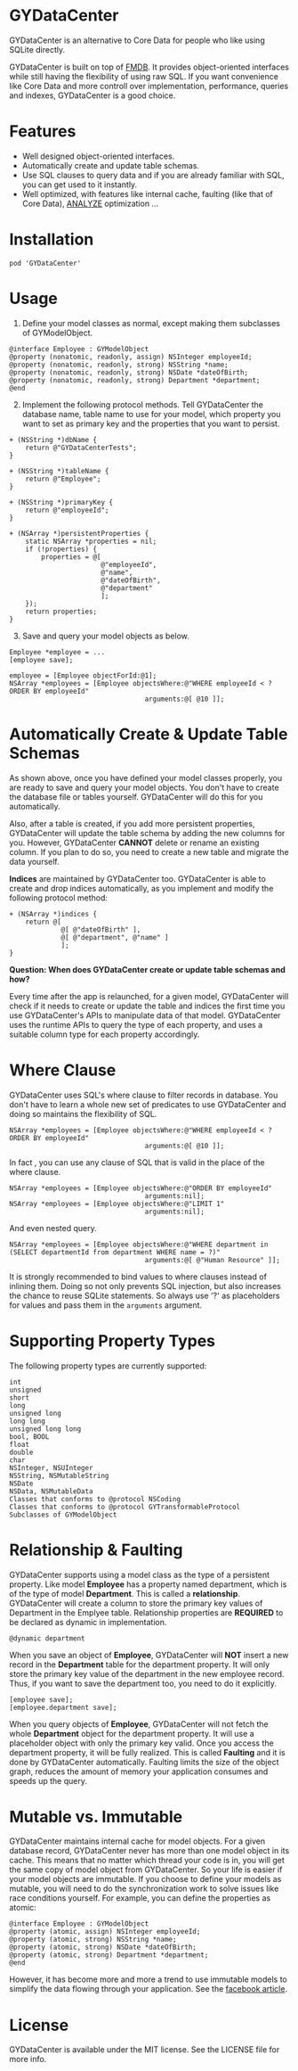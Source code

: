 # GYDataCenter
GYDataCenter is an alternative to Core Data for people who like using SQLite directly. 

GYDataCenter is built on top of [FMDB](https://github.com/ccgus/fmdb). It provides object-oriented interfaces while still having the flexibility of using raw SQL. If you want convenience like Core Data and more controll over implementation, performance, queries and indexes, GYDataCenter is a good choice.

# Features
* Well designed object-oriented interfaces.
* Automatically create and update table schemas.
* Use SQL clauses to query data and if you are already familiar with SQL, you can get used to it instantly.
* Well optimized, with features like internal cache, faulting (like that of Core Data), [ANALYZE](https://www.sqlite.org/lang_analyze.html) optimization ... 

# Installation
```
pod 'GYDataCenter'
```

# Usage
1) Define your model classes as normal, except making them subclasses of GYModelObject.
```objc
@interface Employee : GYModelObject
@property (nonatomic, readonly, assign) NSInteger employeeId;
@property (nonatomic, readonly, strong) NSString *name;
@property (nonatomic, readonly, strong) NSDate *dateOfBirth;
@property (nonatomic, readonly, strong) Department *department;
@end
```
2) Implement the following protocol methods. Tell GYDataCenter the database name, table name to use for your model, which property you want to set as primary key and the properties that you want to persist.
```objc
+ (NSString *)dbName {
    return @"GYDataCenterTests";
}

+ (NSString *)tableName {
    return @"Employee";
}

+ (NSString *)primaryKey {
    return @"employeeId";
}

+ (NSArray *)persistentProperties {
    static NSArray *properties = nil;
    if (!properties) {
        properties = @[
                       @"employeeId",
                       @"name",
                       @"dateOfBirth",
                       @"department"
                       ];
    });
    return properties;
}
```
3) Save and query your model objects as below.
```objc
Employee *employee = ...
[employee save];

employee = [Employee objectForId:@1];
NSArray *employees = [Employee objectsWhere:@"WHERE employeeId < ? ORDER BY employeeId"
                                  arguments:@[ @10 ]];
```

# Automatically Create & Update Table Schemas
As shown above, once you have defined your model classes properly, you are ready to save and query your model objects. You don't have to create the database file or tables yourself. GYDataCenter will do this for you automatically.

Also, after a table is created, if you add more persistent properties, GYDataCenter will update the table schema by adding the new columns for you. However, GYDataCenter **CANNOT** delete or rename an existing column. If you plan to do so, you need to create a new table and migrate the data yourself.

**Indices** are maintained by GYDataCenter too. GYDataCenter is able to create and drop indices automatically, as you implement and modify the following protocol method:
```objc
+ (NSArray *)indices {
    return @[
             @[ @"dateOfBirth" ],
             @[ @"department", @"name" ]
             ];
}
```

**Question: When does GYDataCenter create or update table schemas and how?**

Every time after the app is relaunched, for a given model, GYDataCenter will check if it needs to create or update the table and indices the first time you use GYDataCenter's APIs to manipulate data of that model.
GYDataCenter uses the runtime APIs to query the type of each property, and uses a suitable column type for each property accordingly.

# Where Clause
GYDataCenter uses SQL's where clause to filter records in database. You don't have to learn a whole new set of predicates to use GYDataCenter and doing so maintains the flexibility of SQL. 
```objc
NSArray *employees = [Employee objectsWhere:@"WHERE employeeId < ? ORDER BY employeeId"
                                  arguments:@[ @10 ]];
```
In fact , you can use any clause of SQL that is valid in the place of the where clause.
```objc
NSArray *employees = [Employee objectsWhere:@"ORDER BY employeeId"
                                  arguments:nil];
NSArray *employees = [Employee objectsWhere:@"LIMIT 1"
                                  arguments:nil];
```
And even nested query.
```objc
NSArray *employees = [Employee objectsWhere:@"WHERE department in (SELECT departmentId from department WHERE name = ?)"
                                  arguments:@[ @"Human Resource" ]];
```

It is strongly recommended to bind values to where clauses instead of inlining them. Doing so not only prevents SQL injection, but also increases the chance to reuse SQLite statements. So always use '?' as placeholders for values and pass them in the `arguments` argument.

# Supporting Property Types
The following property types are currently supported:
```objc
int
unsigned
short
long
unsigned long
long long
unsigned long long
bool, BOOL
float
double
char
NSInteger, NSUInteger
NSString, NSMutableString
NSDate
NSData, NSMutableData
Classes that conforms to @protocol NSCoding
Classes that conforms to @protocol GYTransformableProtocol
Subclasses of GYModelObject
```

# Relationship & Faulting
GYDataCenter supports using a model class as the type of a persistent property. Like model **Employee** has a property named department, which is of the type of model **Department**. This is called a **relationship**. GYDataCenter will create a column to store the primary key values of Department in the Emplyee table. Relationship properties are **REQUIRED** to be declared as dynamic in implementation.
```objc
@dynamic department
```

When you save an object of **Employee**, GYDataCenter will **NOT** insert a new record in the **Department** table for the department property. It will only store the primary key value of the department in the new employee record. Thus, if you want to save the department too, you need to do it explicitly.
```objc
[employee save];
[employee.department save];
```

When you query objects of **Employee**, GYDataCenter will not fetch the whole **Department** object for the department property. It will use a placeholder object with only the primary key valid. Once you access the department property, it will be fully realized. This is called **Faulting** and it is done by GYDataCenter automatically. Faulting limits the size of the object graph, reduces the amount of memory your application consumes and speeds up the query.

# Mutable vs. Immutable
GYDataCenter maintains internal cache for model objects. For a given database record, GYDataCenter never has more than one model object in its cache. This means that no matter which thread your code is in, you will get the same copy of model object from GYDataCenter. So your life is easier if your model objects are immutable. If you choose to define your models as mutable, you will need to do the synchronization work to solve issues like race conditions yourself. For example, you can define the properties as atomic:
```objc
@interface Employee : GYModelObject
@property (atomic, assign) NSInteger employeeId;
@property (atomic, strong) NSString *name;
@property (atomic, strong) NSDate *dateOfBirth;
@property (atomic, strong) Department *department;
@end
```

However, it has become more and more a trend to use immutable models to simplify the data flowing through your application. See the [facebook article](https://code.facebook.com/posts/1154141864616569/building-and-managing-ios-model-objects-with-remodel/).

# License

GYDataCenter is available under the MIT license. See the LICENSE file for more info.
